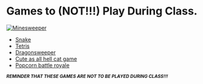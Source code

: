 # Games to (NOT!!!) Play During Class.

[![Minesweeper](https://play-lh.googleusercontent.com/jyZpqVZ6l75SLAc8hBc6blhSMcr9IhANkp4hV5jiQsI8nI2sWnzr9TXr4Zs3fdsxHlA)](https://www.google.com/search?q=minesweeper&rlz=1C1GCEA_enUS1179US1180&oq=mine&gs_lcrp=EgZjaHJvbWUqBggAEEUYOzIGCAAQRRg7Mg0IARAuGIMBGLEDGIAEMgYIAhBFGDkyCggDEC4YsQMYgAQyCggEEC4YsQMYgAQyBggFEEUYQDIKCAYQABixAxiABDINCAcQLhiDARixAxiABNIBBzc2N2owajeoAgCwAgA&sourceid=chrome&ie=UTF-8)
- [Snake](https://www.google.com/search?q=snake&rlz=1C1GCEA_enUS1179US1180&oq=snake&gs_lcrp=EgZjaHJvbWUyDwgAEEUYORiDARixAxiABDINCAEQABiDARixAxiABDIKCAIQLhixAxiABDINCAMQABiDARixAxiABDINCAQQABiDARixAxiABDINCAUQLhiDARixAxiABDIKCAYQABixAxiABDIQCAcQABiDARixAxiABBiKBTIKCAgQLhixAxiABDIHCAkQABiABNIBBzU0OWowajeoAgCwAgA&sourceid=chrome&ie=UTF-8)
- [Tetris](https://play.tetris.com/)
- [Dragonsweeper](https://danielben.itch.io/dragonsweeper)
- [Cute as all hell cat game](https://www.google.com/search?q=google+doodle+halloween&rlz=1C1GCEA_enUS1179US1180&oq=google+doodle+halloween&gs_lcrp=EgZjaHJvbWUqDQgAEAAYgwEYsQMYgAQyDQgAEAAYgwEYsQMYgAQyBwgBEAAYgAQyBwgCEAAYgAQyBwgDEC4YgAQyBwgEEAAYgAQyBwgFEAAYgAQyBwgGEAAYgAQyBwgHEAAYgAQyBwgIEAAYgAQyBwgJEAAYgATSAQg1MTUxajBqN6gCALACAA&sourceid=chrome&ie=UTF-8)
- [Popcorn battle royale](https://www.google.com/search?q=google+doodle+popcorn&rlz=1C1GCEA_enUS1179US1180&oq=google+doodle+popcorn&gs_lcrp=EgZjaHJvbWUyDwgAEEUYORiDARixAxiABDIHCAEQABiABDIHCAIQABiABDIHCAMQABiABDIHCAQQABiABDIHCAUQABiABDIHCAYQABiABDIHCAcQABiABDIHCAgQABiABDIHCAkQABiABNIBCDQ1MDNqMGo5qAIAsAIA&sourceid=chrome&ie=UTF-8)

<sub> ***REMINDER THAT THESE GAMES ARE NOT TO BE PLAYED DURING CLASS!!!*** </sub>

